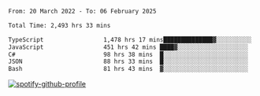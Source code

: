 <!--START_SECTION:waka-->

```txt
From: 20 March 2022 - To: 06 February 2025

Total Time: 2,493 hrs 33 mins

TypeScript                 1,478 hrs 17 mins██████████████▓░░░░░░░░░░   59.28 %
JavaScript                 451 hrs 42 mins ████▓░░░░░░░░░░░░░░░░░░░░   18.11 %
C#                         98 hrs 38 mins  █░░░░░░░░░░░░░░░░░░░░░░░░   03.96 %
JSON                       88 hrs 33 mins  █░░░░░░░░░░░░░░░░░░░░░░░░   03.55 %
Bash                       81 hrs 43 mins  ▓░░░░░░░░░░░░░░░░░░░░░░░░   03.28 %
```

<!--END_SECTION:waka-->
[![spotify-github-profile](https://spotify-github-profile.vercel.app/api/view?uid=c00zprrvy9xiloa9qnco3hmng&cover_image=true&theme=novatorem&show_offline=false&background_color=121212&bar_color=53b14f&bar_color_cover=false)](https://spotify-github-profile.vercel.app/api/view?uid=c00zprrvy9xiloa9qnco3hmng&redirect=true)



